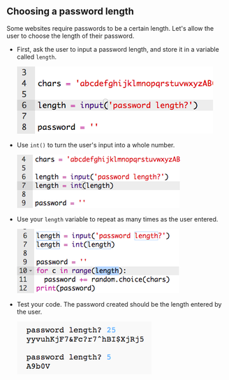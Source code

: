 ## Choosing a password length

Some websites require passwords to be a certain length. Let's allow the user to choose the length of their password.



+ First, ask the user to input a password length, and store it in a variable called `length`.

	![screenshot](images/passwords-length.png)

+ Use `int()` to turn the user's input into a whole number.

	![screenshot](images/passwords-cast.png)

+ Use your `length` variable to repeat as many times as the user entered.

	![screenshot](images/passwords-length-loop.png)

+ Test your code. The password created should be the length entered by the user.

	![screenshot](images/passwords-length-test.png)



